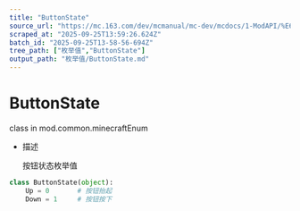 ```yaml
---
title: "ButtonState"
source_url: "https://mc.163.com/dev/mcmanual/mc-dev/mcdocs/1-ModAPI/%E6%9E%9A%E4%B8%BE%E5%80%BC/ButtonState.html"
scraped_at: "2025-09-25T13:59:26.624Z"
batch_id: "2025-09-25T13-58-56-694Z"
tree_path: ["枚举值","ButtonState"]
output_path: "枚举值/ButtonState.md"
---
```


#  ButtonState

class in mod.common.minecraftEnum

*   描述
    
    按钮状态枚举值
    

```python
class ButtonState(object):
	Up = 0		 # 按钮抬起
	Down = 1	 # 按钮按下


```